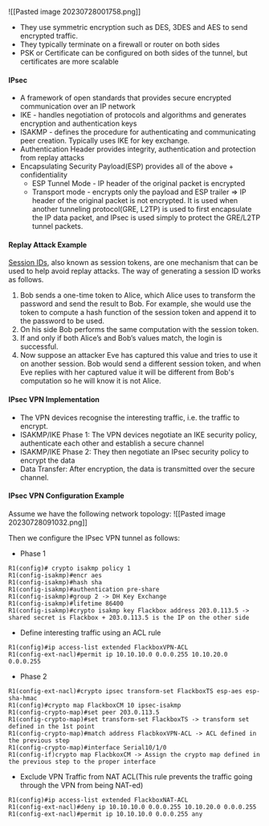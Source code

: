 ![[Pasted image 20230728001758.png]]

- They use symmetric encryption such as DES, 3DES and AES to send encrypted traffic. 
- They typically terminate on a firewall or router on both sides
- PSK or Certificate can be configured on both sides of the tunnel, but certificates are more scalable


#### IPsec
- A framework of open standards that provides secure encrypted communication over an IP network
- IKE - handles negotiation of protocols and algorithms and generates encryption and authentication keys
- ISAKMP - defines the procedure for authenticating and communicating peer creation. Typically uses IKE for key exchange.
- Authentication Header provides integrity, authentication and protection from replay attacks
- Encapsulating Security Payload(ESP) provides all of the above + confidentiality
	- ESP Tunnel Mode - IP header of the original packet is encrypted
	- Transport mode - encrypts only the payload and ESP trailer => IP header of the original packet is not encrypted. It is used when another tunneling protocol(GRE, L2TP) is used to first encapsulate the IP data packet, and IPsec is used simply to protect the GRE/L2TP tunnel packets.

#### Replay Attack Example

[Session IDs](https://en.wikipedia.org/wiki/Session_ID), also known as session tokens, are one mechanism that can be used to help avoid replay attacks. The way of generating a session ID works as follows.

1. Bob sends a one-time token to Alice, which Alice uses to transform the password and send the result to Bob. For example, she would use the token to compute a hash function of the session token and append it to the password to be used.
2. On his side Bob performs the same computation with the session token.
3. If and only if both Alice’s and Bob’s values match, the login is successful.
4. Now suppose an attacker Eve has captured this value and tries to use it on another session. Bob would send a different session token, and when Eve replies with her captured value it will be different from Bob's computation so he will know it is not Alice.

#### IPsec VPN Implementation

- The VPN devices recognise the interesting traffic, i.e. the traffic to encrypt.
- ISAKMP/IKE Phase 1: The VPN devices negotiate an IKE security policy, authenticate each other and establish a secure channel
- ISAKMP/IKE Phase 2: They then negotiate an IPsec security policy to encrypt the data
- Data Transfer: After encryption, the data is transmitted over the secure channel.


#### IPsec VPN Configuration Example

Assume we have the following network topology:
![[Pasted image 20230728091032.png]]

Then we configure the IPsec VPN tunnel as follows:
- Phase 1
```
R1(config)# crypto isakmp policy 1
R1(config-isakmp)#encr aes
R1(config-isakmp)#hash sha
R1(config-isakmp)#authentication pre-share
R1(config-isakmp)#group 2 -> DH Key Exchange
R1(config-isakmp)#lifetime 86400
R1(config-isakmp)#crypto isakmp key Flackbox address 203.0.113.5 -> shared secret is Flackbox + 203.0.113.5 is the IP on the other side
```

- Define interesting traffic using an ACL rule
```
R1(config)#ip access-list extended FlackboxVPN-ACL
R1(config-ext-nacl)#permit ip 10.10.10.0 0.0.0.255 10.10.20.0 0.0.0.255
```

- Phase 2
```
R1(config-ext-nacl)#crypto ipsec transform-set FlackboxTS esp-aes esp-sha-hmac
R1(config)#crypto map FlackboxCM 10 ipsec-isakmp
R1(config-crypto-map)#set peer 203.0.113.5
R1(config-crypto-map)#set transform-set FlackboxTS -> transform set defined in the 1st point
R1(config-crypto-map)#match address FlacbkoxVPN-ACL -> ACL defined in the previous step 
R1(config-crypto-map)#interface Serial10/1/0
R1(config-if)crypto map FlacbkoxCM -> Assign the crypto map defined in the previous step to the proper interface
```

- Exclude VPN Traffic from NAT ACL(This rule prevents the traffic going through the VPN from being NAT-ed)
```
R1(config)#ip access-list extended FlackboxNAT-ACL
R1(config-ext-nacl)#deny ip 10.10.10.0 0.0.0.255 10.10.20.0 0.0.0.255
R1(config-ext-nacl)#permit ip 10.10.10.0 0.0.0.255 any
```